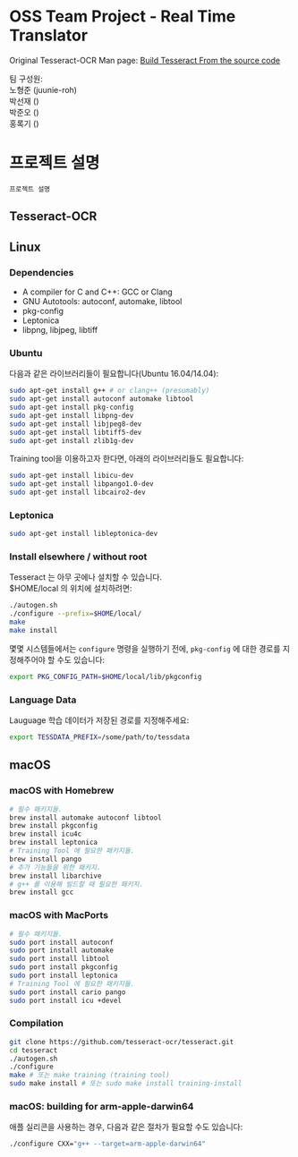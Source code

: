 # OSS Team Project - Real Time Translator

Original Tesseract-OCR Man page: [Build Tesseract From the source code](https://tesseract-ocr.github.io/tessdoc/Compiling.html, "tesseract-ocr man page")

팀 구성원:   
노형준 (juunie-roh)   
박선재 ()   
박준오 ()   
홍록기 ()

# 프로젝트 설명

```프로젝트 설명```

## Tesseract-OCR   

## Linux

### Dependencies
* A compiler for C and C++: GCC or Clang
* GNU Autotools: autoconf, automake, libtool
* pkg-config
* Leptonica
* libpng, libjpeg, libtiff

### Ubuntu

다음과 같은 라이브러리들이 필요합니다(Ubuntu 16.04/14.04):

```bash
sudo apt-get install g++ # or clang++ (presumably)
sudo apt-get install autoconf automake libtool
sudo apt-get install pkg-config
sudo apt-get install libpng-dev
sudo apt-get install libjpeg8-dev
sudo apt-get install libtiff5-dev
sudo apt-get install zlib1g-dev
```

Training tool을 이용하고자 한다면, 아래의 라이브러리들도 필요합니다:

```bash
sudo apt-get install libicu-dev
sudo apt-get install libpango1.0-dev
sudo apt-get install libcairo2-dev
```

### Leptonica

```bash
sudo apt-get install libleptonica-dev
```

### Install elsewhere / without root

Tesseract 는 아무 곳에나 설치할 수 있습니다.   
$HOME/local 의 위치에 설치하려면:

```bash
./autogen.sh
./configure --prefix=$HOME/local/
make
make install
```

몇몇 시스템들에서는
```configure```
명령을 실행하기 전에, 
```pkg-config```
에 대한 경로를 지정해주어야 할 수도 있습니다:

```bash
export PKG_CONFIG_PATH=$HOME/local/lib/pkgconfig
```

### Language Data

Lauguage 학습 데이터가 저장된 경로를 지정해주세요:

```bash
export TESSDATA_PREFIX=/some/path/to/tessdata
```

## macOS

### macOS with Homebrew

```bash
# 필수 패키지들.
brew install automake autoconf libtool
brew install pkgconfig
brew install icu4c
brew install leptonica
# Training Tool 에 필요한 패키지들.
brew install pango
# 추가 기능들을 위한 패키지.
brew install libarchive
# g++ 를 이용해 빌드할 때 필요한 패키지.
brew install gcc
```

### macOS with MacPorts

```bash
# 필수 패키지들.
sudo port install autoconf
sudo port install automake
sudo port install libtool
sudo port install pkgconfig
sudo port install leptonica
# Training Tool 에 필요한 패키지들.
sudo port install cario pango
sudo port install icu +devel 
```

### Compilation

```bash
git clone https://github.com/tesseract-ocr/tesseract.git
cd tesseract
./autogen.sh
./configure
make # 또는 make training (training tool)
sudo make install # 또는 sudo make install training-install
```

### macOS: building for arm-apple-darwin64

애플 실리콘을 사용하는 경우, 다음과 같은 절차가 필요할 수도 있습니다:

```bash
./configure CXX="g++ --target=arm-apple-darwin64"
```


